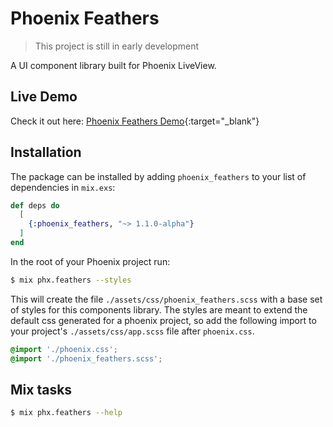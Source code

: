 # Phoenix Feathers

> This project is still in early development

A UI component library built for Phoenix LiveView.

## Live Demo

Check it out here: [Phoenix Feathers Demo](https://demo.phoenixfeathers.live){:target="_blank"}

## Installation

The package can be installed by adding `phoenix_feathers` to your list of dependencies in `mix.exs`:

```elixir
def deps do
  [
    {:phoenix_feathers, "~> 1.1.0-alpha"}
  ]
end
```

In the root of your Phoenix project run:

```bash
$ mix phx.feathers --styles
```

This will create the file `./assets/css/phoenix_feathers.scss` with a base set of styles for this components library. The styles are meant to extend the default css generated for a phoenix project, so add the following import to your project's `./assets/css/app.scss` file after `phoenix.css`.

```css
@import './phoenix.css';
@import './phoenix_feathers.scss';
```

## Mix tasks

```bash
$ mix phx.feathers --help
```
